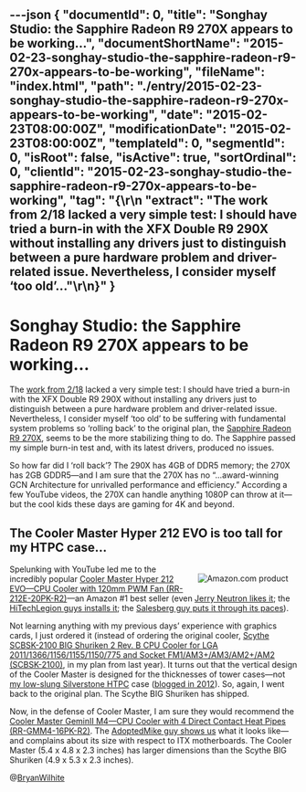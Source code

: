 ---json
{
  "documentId": 0,
  "title": "Songhay Studio: the Sapphire Radeon R9 270X appears to be working…",
  "documentShortName": "2015-02-23-songhay-studio-the-sapphire-radeon-r9-270x-appears-to-be-working",
  "fileName": "index.html",
  "path": "./entry/2015-02-23-songhay-studio-the-sapphire-radeon-r9-270x-appears-to-be-working",
  "date": "2015-02-23T08:00:00Z",
  "modificationDate": "2015-02-23T08:00:00Z",
  "templateId": 0,
  "segmentId": 0,
  "isRoot": false,
  "isActive": true,
  "sortOrdinal": 0,
  "clientId": "2015-02-23-songhay-studio-the-sapphire-radeon-r9-270x-appears-to-be-working",
  "tag": "{\r\n  \"extract\": \"The work from 2/18 lacked a very simple test: I should have tried a burn-in with the XFX Double R9 290X without installing any drivers just to distinguish between a pure hardware problem and driver-related issue. Nevertheless, I consider myself ‘too old’...\"\r\n}"
}
---

# Songhay Studio: the Sapphire Radeon R9 270X appears to be working…

The [work from 2/18](http://songhayblog.azurewebsites.net/Entry/Show/songhay-studio-hardware-acquisition-strategy-one-year-later) lacked a very simple test: I should have tried a burn-in with the XFX Double R9 290X without installing any drivers just to distinguish between a pure hardware problem and driver-related issue. Nevertheless, I consider myself ‘too old’ to be suffering with fundamental system problems so ‘rolling back’ to the original plan, the [Sapphire Radeon R9 270X](http://www.amazon.com/Sapphire-Version-PCI-Express-Graphics-11217-01-20G/dp/B00B3WTWXU%3FSubscriptionId=1SW6D7X6ZXXR92KVX0G2&tag=thekintespacec00&linkCode=xm2&camp=2025&creative=165953&creativeASIN=B00B3WTWXU), seems to be the more stabilizing thing to do. The Sapphire passed my simple burn-in test and, with its latest drivers, produced no issues.

So how far did I ‘roll back’? The 290X has 4GB of DDR5 memory; the 270X has 2GB GDDR5—and I am sure that the 270X has no “…award-winning GCN Architecture for unrivalled performance and efficiency.” According a few YouTube videos, the 270X can handle anything 1080P can throw at it—but the cool kids these days are gaming for 4K and beyond.

## The Cooler Master Hyper 212 EVO is too tall for my HTPC case…

[<img alt="Amazon.com product" src="http://ecx.images-amazon.com/images/I/4180q2yqPeL.jpg" style="float:right;margin:16px;">](http://www.amazon.com/exec/obidos/ASIN/B0080ATR2Y/thekintespacec00A/ "Buy this product at Amazon.com!")

Spelunking with YouTube led me to the incredibly popular [Cooler Master Hyper 212 EVO—CPU Cooler with 120mm PWM Fan (RR-212E-20PK-R2)](http://www.amazon.com/Cooler-Master-Hyper-212-RR-212E-20PK-R2/dp/B005O65JXI%3FSubscriptionId=1SW6D7X6ZXXR92KVX0G2&tag=thekintespacec00&linkCode=xm2&camp=2025&creative=165953&creativeASIN=B005O65JXI)—an Amazon #1 best seller (even [Jerry Neutron likes it](https://www.youtube.com/watch?v=Ss7yvaJIQrE&feature=youtube_gdata_player); the [HiTechLegion guys installs it](https://www.youtube.com/watch?v=8EcKXj54uQI&feature=youtube_gdata_player); the [Salesberg guy puts it through its paces](https://www.youtube.com/watch?v=JMiCgH063kg&feature=youtube_gdata_player)).

Not learning anything with my previous days’ experience with graphics cards, I just ordered it (instead of ordering the original cooler, [Scythe SCBSK-2100 BIG Shuriken 2 Rev. B CPU Cooler for LGA 2011/1366/1156/1155/1150/775 and Socket FM1/AM3+/AM3/AM2+/AM2 (SCBSK-2100)](http://www.amazon.com/Scythe-SCBSK-2100-Shuriken-Cooler-Socket/dp/B0069CQ7BE%3FSubscriptionId=1SW6D7X6ZXXR92KVX0G2&tag=thekintespacec00&linkCode=xm2&camp=2025&creative=165953&creativeASIN=B0069CQ7BE), in my plan from last year). It turns out that the vertical design of the Cooler Master is designed for the thicknesses of tower cases—not [my low-slung Silverstone HTPC](http://www.amazon.com/Silverstone-GD08B-Aluminum-Extended-Computer/dp/B007X8TQYI%3FSubscriptionId=1SW6D7X6ZXXR92KVX0G2&tag=thekintespacec00&linkCode=xm2&camp=2025&creative=165953&creativeASIN=B007X8TQYI) case ([blogged in 2012](http://songhayblog.azurewebsites.net/Entry/Show/another-slather-of-hardware-to-supposedly-make-my-life-better)). So, again, I went back to the original plan. The Scythe BIG Shuriken has shipped.

Now, in the defense of Cooler Master, I am sure they would recommend the [Cooler Master GeminII M4—CPU Cooler with 4 Direct Contact Heat Pipes (RR-GMM4-16PK-R2)](http://www.amazon.com/Cooler-Master-GeminII-M4-RR-GMM4-16PK-R2/dp/B0080ATR2Y%3Fpsc=1&SubscriptionId=1SW6D7X6ZXXR92KVX0G2&tag=thekintespacec00&linkCode=xm2&camp=2025&creative=165953&creativeASIN=B0080ATR2Y). The [AdoptedMike guy shows us](https://www.youtube.com/watch?v=-gXh3DioIb4&feature=youtube_gdata_player) what it looks like—and complains about its size with respect to ITX motherboards. The Cooler Master (5.4 x 4.8 x 2.3 inches) has larger dimensions than the Scythe BIG Shuriken (4.9 x 5.3 x 2.3 inches).

@[BryanWilhite](https://twitter.com/BryanWilhite)
